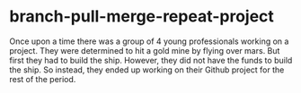 # branch-pull-merge-repeat-project
Once upon a time there was a group of 4 young professionals working on a project. They were determined to hit a gold mine by flying over mars. But first they had to build the ship. However, they did not have the funds to build the ship.
So instead, they ended up working on their Github project for the rest of the period.
